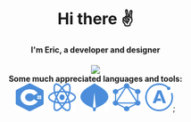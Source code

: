 <div align="center">
  <h1>Hi there ✌️</h1>
</div>

<div align="center">
  <b>I'm Eric, a developer and designer</b>
</div>

<br />

<div align="center">
  <a href="https://github.com/anuraghazra/github-readme-stats">
    <img align="center" src="https://github-readme-stats.vercel.app/api?username=erictakman&repo=github-readme-stats&show_icons=true&text_color=8B949E&title_color=58A6FF&bg_color=0D1117&icon_color=58A6FF&hide_border=true" />
  </a>
</div>

<div align="center">
  <b>Some much appreciated languages and tools:</b>
</div>

<div align="center">
  <img src="svg/csharp.svg" title="C#" alt="C#" width="50" height="50"/>&nbsp;
  <img src="svg/react.svg" title="React" alt="React" width="50" height="50"/>&nbsp;
  <img src="svg/mongodb.svg" title="MongoDB" alt="MongoDB" width="50" height="50"/>&nbsp;
  <img src="svg/graphql.svg" title="GraphQL" alt="GraphQL" width="50" height="50"/>&nbsp;
  <img src="svg/apollo.svg" title="Apollo" alt="Apollo" width="50" height="50"/>;
</div>

